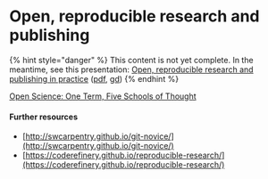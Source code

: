 # Open, reproducible research and publishing

{% hint style="danger" %}
This content is not yet complete. In the meantime, see this presentation: [Open, reproducible research and publishing in practice](https://docs.google.com/presentation/d/e/2PACX-1vTskrzZ3-EsFn25c743n4Ez04IBwKXlJnHC3b1vvUvM84NtJ-mq9lIOqq3U32q6vEdzNdcOhM6_BUg1/pub?start=false&loop=false&delayms=3000) \([pdf](https://docs.google.com/presentation/d/1exuIWHNBR5mhfyutqO9xuIwycUUTAjOM2CU9iciinc8/export/pdf), [gd](https://docs.google.com/presentation/d/1exuIWHNBR5mhfyutqO9xuIwycUUTAjOM2CU9iciinc8/edit)\)
{% endhint %}

[Open Science: One Term, Five Schools of Thought](https://papers.ssrn.com/sol3/papers.cfm?abstract_id=2272036)

#### Further resources

* [http://swcarpentry.github.io/git-novice/](http://swcarpentry.github.io/git-novice/)
* [https://coderefinery.github.io/reproducible-research/](https://coderefinery.github.io/reproducible-research/)

